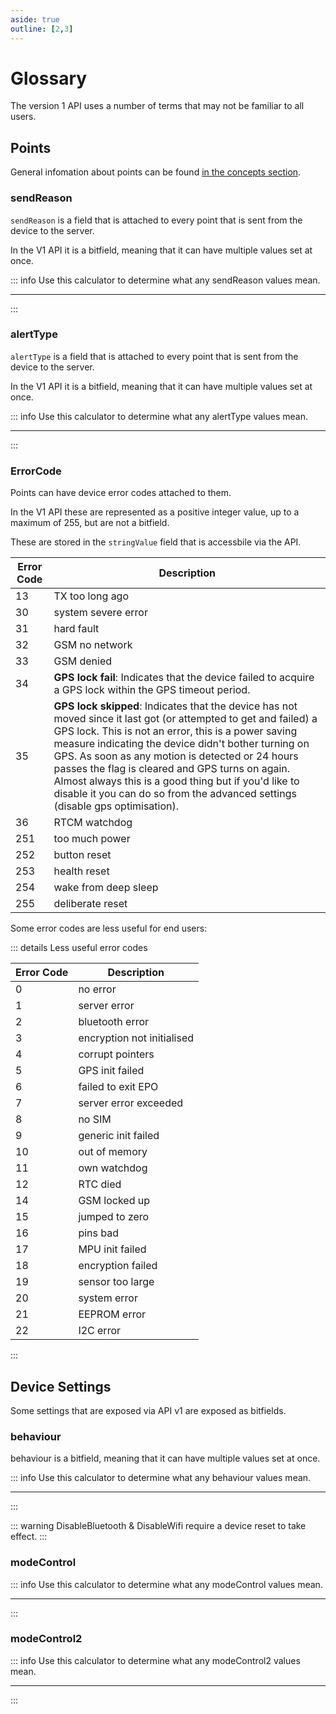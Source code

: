 ```yaml
---
aside: true
outline: [2,3]
---
```

<script setup>
import BitfieldCalculator from '../../components/BitfieldCalculator.vue'
</script>

# Glossary

The version 1 API uses a number of terms that may not be familiar to all users.

## Points

General infomation about points can be found [in the concepts section](/concepts/point).

### sendReason

`sendReason` is a field that is attached to every point that is sent from the device to the server.

In the V1 API it is a bitfield, meaning that it can have multiple values set at once.

::: info <v-icon icon="mdi-calculator-variant-outline"></v-icon> Use this calculator to determine what any sendReason values mean.
<hr>
<BitfieldCalculator :bitfieldDescriptions="[
    'Wake mode active',
    'Sleep mode active',
    'Bluetooth disconnected',
    'Outside of Safe-zone',
    'Motion detected',
    'Device started moving',
    'Device stopped moving',
    'Position is stale: last known location was used'
]" />
:::

### alertType

`alertType` is a field that is attached to every point that is sent from the device to the server.

In the V1 API it is a bitfield, meaning that it can have multiple values set at once.

::: info <v-icon icon="mdi-calculator-variant-outline"></v-icon> Use this calculator to determine what any alertType values mean.
<hr>
<BitfieldCalculator :bitfieldDescriptions="[
    'MotionThreshold',
    'Rotation',
    'Jamming',
    'Button',
    'POI',
    'Ignition'
]" />
:::

### ErrorCode

Points can have device error codes attached to them.

In the V1 API these are represented as a positive integer value, up to a maximum of 255, but are not a bitfield.

These are stored in the `stringValue` field that is accessbile via the API.

| Error Code | Description |
|------------|-------------|
| 13         | TX too long ago |
| 30         | system severe error |
| 31         | hard fault |
| 32         | GSM no network |
| 33         | GSM denied |
| 34         | **GPS lock fail**: Indicates that the device failed to acquire a GPS lock within the GPS timeout period. |
| 35         | **GPS lock skipped**: Indicates that the device has not moved since it last got (or attempted to get and failed) a GPS lock. This is not an error, this is a power saving measure indicating the device didn't bother turning on GPS. As soon as any motion is detected or 24 hours passes the flag is cleared and GPS turns on again. Almost always this is a good thing but if you'd like to disable it you can do so from the advanced settings (disable gps optimisation). |
| 36         | RTCM watchdog |
| 251        | too much power |
| 252        | button reset |
| 253        | health reset |
| 254        | wake from deep sleep |
| 255        | deliberate reset |

Some error codes are less useful for end users:

::: details Less useful error codes

| Error Code | Description |
|------------|-------------|
| 0          | no error    |
| 1          | server error |
| 2          | bluetooth error |
| 3          | encryption not initialised |
| 4          | corrupt pointers |
| 5          | GPS init failed |
| 6          | failed to exit EPO |
| 7          | server error exceeded |
| 8          | no SIM |
| 9          | generic init failed |
| 10         | out of memory |
| 11         | own watchdog |
| 12         | RTC died |
| 14         | GSM locked up |
| 15         | jumped to zero |
| 16         | pins bad |
| 17         | MPU init failed |
| 18         | encryption failed |
| 19         | sensor too large |
| 20         | system error |
| 21         | EEPROM error |
| 22         | I2C error |
:::

## Device Settings

Some settings that are exposed via API v1 are exposed as bitfields.

### behaviour

behaviour is a bitfield, meaning that it can have multiple values set at once.

::: info <v-icon icon="mdi-calculator-variant-outline"></v-icon> Use this calculator to determine what any behaviour values mean.
<hr>
<BitfieldCalculator :bitfieldDescriptions="[
    'GsmOnWhenAwake',
    'GsmOnWhenAsleep',
    'GpsOnWhenAwake',
    'DisableWifiAccuracyAssist',
    'RepeatSleep',
    'DisableBluetooth',
    'DisableWifi',
    'SmartGps'
]" />
:::

::: warning
DisableBluetooth & DisableWifi require a device reset to take effect.
:::

### modeControl

::: info <v-icon icon="mdi-calculator-variant-outline"></v-icon> Use this calculator to determine what any modeControl values mean.
<hr>
<BitfieldCalculator :bitfieldDescriptions="[
    'StartStopOnly',
    'LockAwakeOnAlert',
    'SendSleepLocAfterBtDisconnect',
    'PeriodicBtRefreshDisabled',
    'batchTransmitOnCheckIn',
    'disableGPS',
    'ButtonOnOff',
    'AlwaysOn'
]" />
:::

### modeControl2

::: info <v-icon icon="mdi-calculator-variant-outline"></v-icon> Use this calculator to determine what any modeControl2 values mean.
<hr>
<BitfieldCalculator :bitfieldDescriptions="[
    'SendStopImmediately',
    'StopTimeoutIsInMinutes',
    'HarshPowerBudget',
    'Lock2G',
    'DisableGpsOptimisations',
    'EnableShockDetect',
    'UwbBroadcasting',
    'UwbScanning'
]" />
:::
